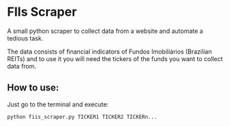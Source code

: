 # FIIs Scraper

A small python scraper to collect data from a website and automate a tedious task.

The data consists of financial indicators of Fundos Imobiliários (Brazilian REITs) and to use it you will need the tickers of the funds you want to collect data from.

## How to use:

Just go to the terminal and execute:
```
python fiis_scraper.py TICKER1 TICKER2 TICKERn...
```
